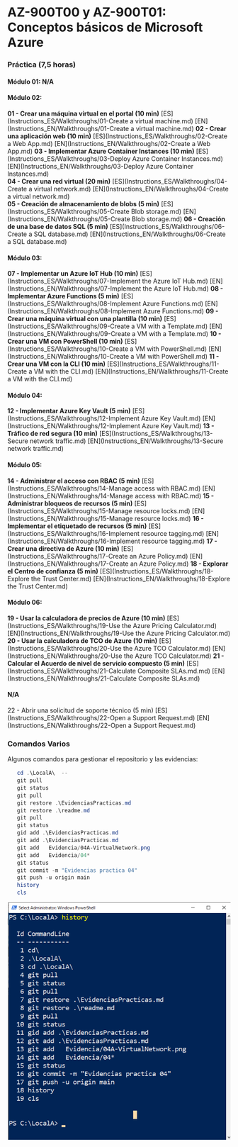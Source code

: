 # AZ-900T00 y AZ-900T01: Conceptos básicos de Microsoft Azure





###  Práctica (7,5 horas)                                                         
#### Módulo 01: N/A                                                                     
#### Módulo 02:            

**01 - Crear una máquina virtual en el portal (10 min)**
[ES](Instructions_ES/Walkthroughs/01-Create a virtual machine.md) 
[EN](Instructions_EN/Walkthroughs/01-Create a virtual machine.md) 
**02 - Crear una aplicación web (10 min)**
[ES](Instructions_ES/Walkthroughs/02-Create a Web App.md) 
[EN](Instructions_EN/Walkthroughs/02-Create a Web App.md) 
**03 - Implementar Azure Container Instances  (10 min)**
[ES](Instructions_ES/Walkthroughs/03-Deploy Azure Container Instances.md) 
[EN](Instructions_EN/Walkthroughs/03-Deploy Azure Container Instances.md)    
**04 - Crear una red virtual  (20 min)**
[ES](Instructions_ES/Walkthroughs/04-Create a virtual network.md) 
[EN](Instructions_EN/Walkthroughs/04-Create a virtual network.md)           
**05 - Creación de almacenamiento de blobs  (5 min)**
[ES](Instructions_ES/Walkthroughs/05-Create Blob storage.md) 
[EN](Instructions_EN/Walkthroughs/05-Create Blob storage.md)
**06 - Creación de una base de datos SQL   (5 min)**
[ES](Instructions_ES/Walkthroughs/06-Create a SQL database.md) 
[EN](Instructions_EN/Walkthroughs/06-Create a SQL database.md)

#### Módulo 03:            

**07 - Implementar un Azure IoT Hub (10 min)**
[ES](Instructions_ES/Walkthroughs/07-Implement the Azure IoT Hub.md)
[EN](Instructions_EN/Walkthroughs/07-Implement the Azure IoT Hub.md) 
**08 - Implementar Azure Functions (5 min)**
[ES](Instructions_ES/Walkthroughs/08-Implement Azure Functions.md)
[EN](Instructions_EN/Walkthroughs/08-Implement Azure Functions.md)
**09 - Crear una máquina virtual con una plantilla   (10 min)**
[ES](Instructions_ES/Walkthroughs/09-Create a VM with a Template.md)
[EN](Instructions_EN/Walkthroughs/09-Create a VM with a Template.md) 
**10 - Crear una VM con PowerShell    (10 min)**
[ES](Instructions_ES/Walkthroughs/10-Create a VM with PowerShell.md)
[EN](Instructions_EN/Walkthroughs/10-Create a VM with PowerShell.md)
**11 - Crear una VM con la CLI (10 min)**
[ES](Instructions_ES/Walkthroughs/11-Create a VM with the CLI.md) 
[EN](Instructions_EN/Walkthroughs/11-Create a VM with the CLI.md)

#### Módulo 04:            

**12 - Implementar Azure Key Vault (5 min)**
[ES](Instructions_ES/Walkthroughs/12-Implement Azure Key Vault.md)
[EN](Instructions_EN/Walkthroughs/12-Implement Azure Key Vault.md)
**13 - Tráfico de red segura (10 min)**
[ES](Instructions_ES/Walkthroughs/13-Secure network traffic.md)
[EN](Instructions_EN/Walkthroughs/13-Secure network traffic.md)

#### Módulo 05:

**14 - Administrar el acceso con RBAC (5 min)**
[ES](Instructions_ES/Walkthroughs/14-Manage access with RBAC.md)
[EN](Instructions_EN/Walkthroughs/14-Manage access with RBAC.md)
**15 - Administrar bloqueos de recursos (5 min)**
[ES](Instructions_ES/Walkthroughs/15-Manage resource locks.md) 
[EN](Instructions_EN/Walkthroughs/15-Manage resource locks.md)
**16 - Implementar el etiquetado de recursos (5 min)**
[ES](Instructions_ES/Walkthroughs/16-Implement resource tagging.md)
[EN](Instructions_EN/Walkthroughs/16-Implement resource tagging.md)
**17 - Crear una directiva de Azure (10 min)**
[ES](Instructions_ES/Walkthroughs/17-Create an Azure Policy.md)
[EN](Instructions_EN/Walkthroughs/17-Create an Azure Policy.md)
**18 - Explorar el Centro de confianza (5 min)**
[ES](Instructions_ES/Walkthroughs/18-Explore the Trust Center.md) 
[EN](Instructions_EN/Walkthroughs/18-Explore the Trust Center.md)

#### Módulo 06:

**19 - Usar la calculadora de precios de Azure (10 min)**
[ES](Instructions_ES/Walkthroughs/19-Use the Azure Pricing Calculator.md)
[EN](Instructions_EN/Walkthroughs/19-Use the Azure Pricing Calculator.md)
**20 - Usar la calculadora de TCO de Azure (10 min)**
[ES](Instructions_ES/Walkthroughs/20-Use the Azure TCO Calculator.md)
[EN](Instructions_EN/Walkthroughs/20-Use the Azure TCO Calculator.md)
**21 - Calcular el Acuerdo de nivel de servicio compuesto (5 min)**
[ES](Instructions_ES/Walkthroughs/21-Calculate Composite SLAs.md.md)
[EN](Instructions_EN/Walkthroughs/21-Calculate Composite SLAs.md)

####  N/A                  

22 - Abrir una solicitud de soporte técnico (5 min) 
[ES](Instructions_ES/Walkthroughs/22-Open a Support Request.md) 
[EN](Instructions_EN/Walkthroughs/22-Open a Support Request.md)

### Comandos Varios
Algunos comandos para gestionar el repositorio y las evidencias:

 ```powershell
    cd .\LocalA\  --
    git pull
    git status
    git pull
    git restore .\EvidenciasPracticas.md
    git restore .\readme.md
    git pull
    git status
    gid add .\EvidenciasPracticas.md
    git add .\EvidenciasPracticas.md
    git add   Evidencia/04A-VirtualNetwork.png
    git add   Evidencia/04*
    git status
    git commit -m "Evidencias practica 04"
    git push -u origin main
    history
    cls
 ```

![Comandos de PowerShell](Images/00-comandos.png)

